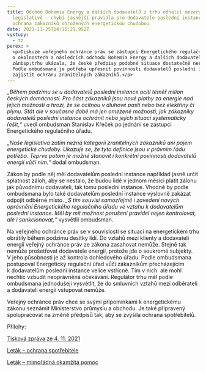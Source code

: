 ```yaml
---
title: Odchod Bohemia Energy a dalších dodavatelů z trhu odhalil mezery v
  legislativě – chybí jasnější pravidla pro dodavatele poslední instance i
  ochrana zákazníků ohrožených energetickou chudobou
date: 2021-11-25T14:15:21.952Z
vystupy:
  - tz
perex: >
  <p>Diskuze veřejného ochránce práv se zástupci Energetického regulačního úřadu
  o okolnostech a následcích odchodu Bohemia Energy a dalších dodavatelů energií
  z&nbsp;trhu ukázala, že české předpisy podobné situace dostatečně neřeší.
  Podle ombudsmana je potřeba upřesnit povinnosti dodavatelů poslední instance a
  zajistit ochranu zranitelných zákazníků.</p>
---
```

<p><em>&bdquo;Během podzimu se u dodavatelů poslední instance ocitl téměř milion českých domácností. Pro část zákazníků jsou nové platby za energie nad jejich možnosti a hrozí, že se ocitnou v&nbsp;dluhové pasti nebo bez elektřiny či plynu. Stát ale v&nbsp;současné době má jen omezené možnosti, jak zákazníky dodavatelů poslední instance ochránit nebo jejich situaci systematicky řešit,&ldquo;</em> uvedl ombudsman Stanislav Křeček po jednání se zástupci Energetického regulačního úřadu.</p>

<p><em>&bdquo;Naše legislativa zatím nezná kategorii zranitelných zákazníků ani pojem energetické chudoby. Ukazuje se, že tyto definice jsou v&nbsp;právním řádu potřeba. Teprve potom je možné stanovit i konkrétní povinnosti dodavatelů energií vůči nim.&ldquo; </em>dodal ombudsman.</p>

<p>Zákon by podle něj měl dodavatelům poslední instance například jasně určit splatnost záloh, aby se nestalo, že budou lidé v&nbsp;jednom měsíci platit zálohu jak původnímu dodavateli, tak tomu poslední instance. Vhodné by podle ombudsmana bylo také dodavatelům poslední instance výslovně zakázat odpojit odběrné místo. <em>&bdquo;S tím souvisí samozřejmě i zavedení nových oprávnění Energetického regulačního úřadu ve vztahu k dodavatelům poslední instance. Měl by mít možnost porušení pravidel nejen kontrolovat, ale i sankcionovat,&ldquo; </em>vysvětlil ombudsman.</p>

<p>Na veřejného ochránce práv se v&nbsp;souvislosti se situací na energetickém trhu obrátily během podzimu desítky lidí. Do vztahů mezi klienty a dodavateli energií veřejný ochránce práv ze zákona zasahovat nemůže. Stejně tak nemůže prošetřovat dodavatele energií, protože jde o soukromé subjekty. V&nbsp;jeho působnosti je až kontrola dohledového úřadu. Podle ombudsmana postupoval Energetický regulační úřad vůči zákazníkům přecházejícím k&nbsp;dodavatelům poslední instance velice vstřícně. Tím v&nbsp;nich&nbsp; ale mohl nechtíc vzbudit neoprávněná očekávání. Regulátor trhu měl podle ombudsmana jednodušeji vysvětlit, že do smluvních vztahů mezi odběrateli a dodavateli energií vstupovat nemůže.</p>

<p>Veřejný ochránce práv chce se svými připomínkami k&nbsp;energetickému zákonu seznámit Ministerstvo průmyslu a obchodu. Je také připravený spolupracovat na změně předpisů tak, aby se zvýšila ochrana spotřebitelů.</p>

<p>Přílohy:</p>

<p><a href="https://www.ochrance.cz/aktualne/ombudsman_se_snazi_pomoci_byvalym_klientum_bohemia_energy_a_dalsich_dodavatelu_energii/">Tisková zpráva ze 4. 11. 2021</a></p>

<p><a href="https://www.ochrance.cz/letaky/ochrana-spotrebitele/ochrana-spotrebitele.pdf">Leták &ndash; ochrana spotřebitele</a></p>

<p><a href="https://www.ochrance.cz/letaky/mop/mop.pdf">Leták &ndash; mimořádná okamžitá pomoc</a></p>
